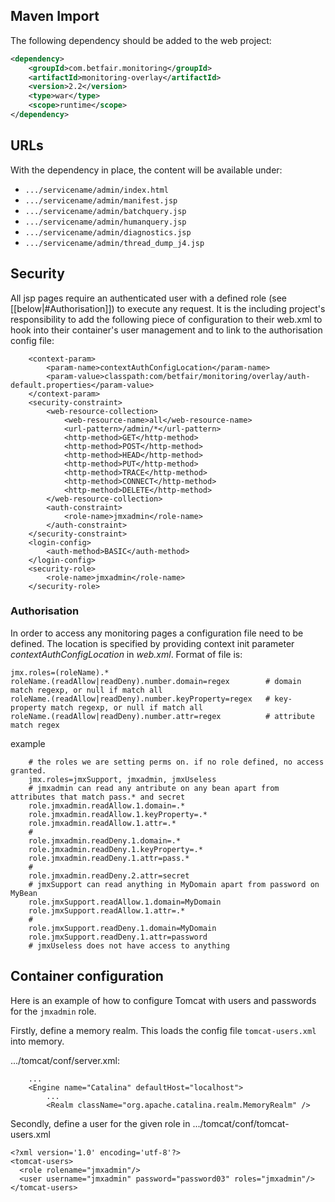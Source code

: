 ---
---

## Maven Import

The following dependency should be added to the web project:

```xml
<dependency>
    <groupId>com.betfair.monitoring</groupId>
    <artifactId>monitoring-overlay</artifactId>
    <version>2.2</version>
    <type>war</type>
    <scope>runtime</scope>
</dependency>
```

## URLs

With the dependency in place, the content will be available under:

* ```.../servicename/admin/index.html```
* ```.../servicename/admin/manifest.jsp```
* ```.../servicename/admin/batchquery.jsp```
* ```.../servicename/admin/humanquery.jsp```
* ```.../servicename/admin/diagnostics.jsp```
* ```.../servicename/admin/thread_dump_j4.jsp```

## Security

All jsp pages require an authenticated user with a defined role (see [[below|#Authorisation]]) to execute any request.
It is the including project's responsibility to add the following piece of configuration to their web.xml to hook into
their container's user management and to link to the authorisation config file:

```
    <context-param>
        <param-name>contextAuthConfigLocation</param-name>
        <param-value>classpath:com/betfair/monitoring/overlay/auth-default.properties</param-value>
    </context-param>
    <security-constraint>
        <web-resource-collection>
            <web-resource-name>all</web-resource-name>
            <url-pattern>/admin/*</url-pattern>
            <http-method>GET</http-method>
            <http-method>POST</http-method>
            <http-method>HEAD</http-method>
            <http-method>PUT</http-method>
            <http-method>TRACE</http-method>
            <http-method>CONNECT</http-method>
            <http-method>DELETE</http-method>
        </web-resource-collection>
        <auth-constraint>
            <role-name>jmxadmin</role-name>
        </auth-constraint>
    </security-constraint>
    <login-config>
        <auth-method>BASIC</auth-method>
    </login-config>
    <security-role>
        <role-name>jmxadmin</role-name>
    </security-role>
```

### Authorisation

In order to access any monitoring pages a configuration file need to be defined.  The location is specified by providing
context init parameter _contextAuthConfigLocation_ in _web.xml_.  Format of file is:

```
jmx.roles=(roleName).*
roleName.(readAllow|readDeny).number.domain=regex        # domain match regexp, or null if match all
roleName.(readAllow|readDeny).number.keyProperty=regex   # key-property match regexp, or null if match all
roleName.(readAllow|readDeny).number.attr=regex          # attribute match regex
```

example


        # the roles we are setting perms on. if no role defined, no access granted.
        jmx.roles=jmxSupport, jmxadmin, jmxUseless
        # jmxadmin can read any antribute on any bean apart from attributes that match pass.* and secret
        role.jmxadmin.readAllow.1.domain=.*
        role.jmxadmin.readAllow.1.keyProperty=.*
        role.jmxadmin.readAllow.1.attr=.*
        #
        role.jmxadmin.readDeny.1.domain=.*
        role.jmxadmin.readDeny.1.keyProperty=.*
        role.jmxadmin.readDeny.1.attr=pass.*
        #
        role.jmxadmin.readDeny.2.attr=secret
        # jmxSupport can read anything in MyDomain apart from password on MyBean
        role.jmxSupport.readAllow.1.domain=MyDomain
        role.jmxSupport.readAllow.1.attr=.*
        #
        role.jmxSupport.readDeny.1.domain=MyDomain
        role.jmxSupport.readDeny.1.attr=password
        # jmxUseless does not have access to anything

## Container configuration

Here is an example of how to configure Tomcat with users and passwords for the ```jmxadmin``` role.

Firstly, define a memory realm.  This loads the config file ```tomcat-users.xml``` into memory.

.../tomcat/conf/server.xml:

```
    ...
    <Engine name="Catalina" defaultHost="localhost">
        ...
        <Realm className="org.apache.catalina.realm.MemoryRealm" />
```

Secondly, define a user for the given role in .../tomcat/conf/tomcat-users.xml

```
<?xml version='1.0' encoding='utf-8'?>
<tomcat-users>
  <role rolename="jmxadmin"/>
  <user username="jmxadmin" password="password03" roles="jmxadmin"/>
</tomcat-users>
```
